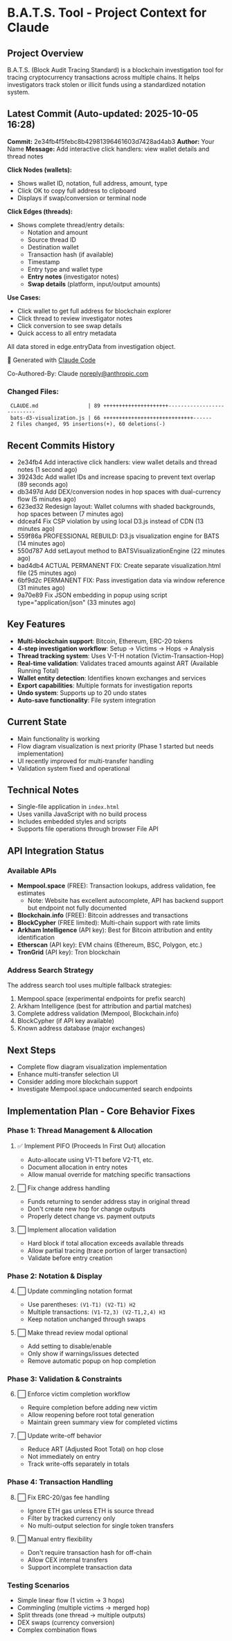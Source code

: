 # B.A.T.S. Tool - Project Context for Claude

## Project Overview
B.A.T.S. (Block Audit Tracing Standard) is a blockchain investigation tool for tracing cryptocurrency transactions across multiple chains. It helps investigators track stolen or illicit funds using a standardized notation system.

## Latest Commit (Auto-updated: 2025-10-05 16:28)

**Commit:** 2e34fb4f5febc8b42981396461603d7428ad4ab3
**Author:** Your Name
**Message:** Add interactive click handlers: view wallet details and thread notes

**Click Nodes (wallets):**
- Shows wallet ID, notation, full address, amount, type
- Click OK to copy full address to clipboard
- Displays if swap/conversion or terminal node

**Click Edges (threads):**
- Shows complete thread/entry details:
  - Notation and amount
  - Source thread ID
  - Destination wallet
  - Transaction hash (if available)
  - Timestamp
  - Entry type and wallet type
  - **Entry notes** (investigator notes)
  - **Swap details** (platform, input/output amounts)

**Use Cases:**
- Click wallet to get full address for blockchain explorer
- Click thread to review investigator notes
- Click conversion to see swap details
- Quick access to all entry metadata

All data stored in edge.entryData from investigation object.

🤖 Generated with [Claude Code](https://claude.com/claude-code)

Co-Authored-By: Claude <noreply@anthropic.com>

### Changed Files:
```
 CLAUDE.md                | 89 +++++++++++++++++++++---------------------------
 bats-d3-visualization.js | 66 +++++++++++++++++++++++++++++------
 2 files changed, 95 insertions(+), 60 deletions(-)
```

## Recent Commits History

- 2e34fb4 Add interactive click handlers: view wallet details and thread notes (1 second ago)
- 39243dc Add wallet IDs and increase spacing to prevent text overlap (89 seconds ago)
- db3497d Add DEX/conversion nodes in hop spaces with dual-currency flow (5 minutes ago)
- 623ed32 Redesign layout: Wallet columns with shaded backgrounds, hop spaces between (7 minutes ago)
- ddceaf4 Fix CSP violation by using local D3.js instead of CDN (13 minutes ago)
- 559f86a PROFESSIONAL REBUILD: D3.js visualization engine for BATS (14 minutes ago)
- 550d787 Add setLayout method to BATSVisualizationEngine (22 minutes ago)
- bad4db4 ACTUAL PERMANENT FIX: Create separate visualization.html file (25 minutes ago)
- 6bf9d2c PERMANENT FIX: Pass investigation data via window reference (31 minutes ago)
- 9a70e89 Fix JSON embedding in popup using script type="application/json" (33 minutes ago)

## Key Features
- **Multi-blockchain support**: Bitcoin, Ethereum, ERC-20 tokens
- **4-step investigation workflow**: Setup → Victims → Hops → Analysis
- **Thread tracking system**: Uses V-T-H notation (Victim-Transaction-Hop)
- **Real-time validation**: Validates traced amounts against ART (Available Running Total)
- **Wallet entity detection**: Identifies known exchanges and services
- **Export capabilities**: Multiple formats for investigation reports
- **Undo system**: Supports up to 20 undo states
- **Auto-save functionality**: File system integration

## Current State
- Main functionality is working
- Flow diagram visualization is next priority (Phase 1 started but needs implementation)
- UI recently improved for multi-transfer handling
- Validation system fixed and operational

## Technical Notes
- Single-file application in `index.html`
- Uses vanilla JavaScript with no build process
- Includes embedded styles and scripts
- Supports file operations through browser File API

## API Integration Status

### Available APIs
- **Mempool.space** (FREE): Transaction lookups, address validation, fee estimates
  - Note: Website has excellent autocomplete, API has backend support but endpoint not fully documented
- **Blockchain.info** (FREE): Bitcoin addresses and transactions
- **BlockCypher** (FREE limited): Multi-chain support with rate limits
- **Arkham Intelligence** (API key): Best for Bitcoin attribution and entity identification
- **Etherscan** (API key): EVM chains (Ethereum, BSC, Polygon, etc.)
- **TronGrid** (API key): Tron blockchain

### Address Search Strategy
The address search tool uses multiple fallback strategies:
1. Mempool.space (experimental endpoints for prefix search)
2. Arkham Intelligence (best for attribution and partial matches)
3. Complete address validation (Mempool, Blockchain.info)
4. BlockCypher (if API key available)
5. Known address database (major exchanges)

## Next Steps
- Complete flow diagram visualization implementation
- Enhance multi-transfer selection UI
- Consider adding more blockchain support
- Investigate Mempool.space undocumented search endpoints

## Implementation Plan - Core Behavior Fixes

### Phase 1: Thread Management & Allocation
1. ✅ Implement PIFO (Proceeds In First Out) allocation
   - Auto-allocate using V1-T1 before V2-T1, etc.
   - Document allocation in entry notes
   - Allow manual override for matching specific transactions

2. ⬜ Fix change address handling
   - Funds returning to sender address stay in original thread
   - Don't create new hop for change outputs
   - Properly detect change vs. payment outputs

3. ⬜ Implement allocation validation
   - Hard block if total allocation exceeds available threads
   - Allow partial tracing (trace portion of larger transaction)
   - Validate before entry creation

### Phase 2: Notation & Display
4. ⬜ Update commingling notation format
   - Use parentheses: `(V1-T1) (V2-T1) H2`
   - Multiple transactions: `(V1-T2,3) (V2-T1,2,4) H3`
   - Keep notation unchanged through swaps

5. ⬜ Make thread review modal optional
   - Add setting to disable/enable
   - Only show if warnings/issues detected
   - Remove automatic popup on hop completion

### Phase 3: Validation & Constraints
6. ⬜ Enforce victim completion workflow
   - Require completion before adding new victim
   - Allow reopening before root total generation
   - Maintain green summary view for completed victims

7. ⬜ Update write-off behavior
   - Reduce ART (Adjusted Root Total) on hop close
   - Not immediately on entry
   - Track write-offs separately in totals

### Phase 4: Transaction Handling
8. ⬜ Fix ERC-20/gas fee handling
   - Ignore ETH gas unless ETH is source thread
   - Filter by tracked currency only
   - No multi-output selection for single token transfers

9. ⬜ Manual entry flexibility
   - Don't require transaction hash for off-chain
   - Allow CEX internal transfers
   - Support incomplete transaction data

### Testing Scenarios
- Simple linear flow (1 victim → 3 hops)
- Commingling (multiple victims → merged hop)
- Split threads (one thread → multiple outputs)
- DEX swaps (currency conversion)
- Complex combination flows
